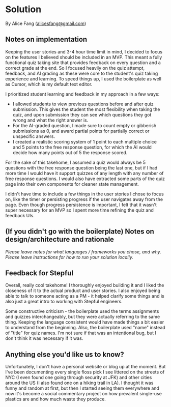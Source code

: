 # Solution

By Alice Fang (alicesfang@gmail.com)

## Notes on implementation

Keeping the user stories and 3-4 hour time limit in mind, I decided to focus on the features I believed should be included in an MVP. This meant a fully functional quiz taking site that provides feedback on every question and a correct grade at the end. So I focused heavily on the quiz attempt, feedback, and AI grading as these were core to the student's quiz taking experience and learning. To speed things up, I used the boilerplate as well as Cursor, which is my default text editor.

I prioritized student learning and feedback in my approach in a few ways:

- I allowed students to view previous questions before and after quiz submission. This gives the student the most flexibility when taking the quiz, and upon submission they can see which questions they got wrong and what the right answer is.
- For the AI-graded question, I made sure to count empty or gibberish submissions as 0, and award partial points for partially correct or unspecific answers.
- I created a realistic scoring system of 1 point to each multiple choice and 5 points to the free response question, for which the AI would decide how many points out of 5 the response scored.

For the sake of this takehome, I assumed a quiz would always be 5 questions with the free response question being the last one, but if I had more time I would have it support quizzes of any length with any number of free response questions. I would also have extracted some parts of the quiz page into their own components for cleaner state management.

I didn't have time to include a few things in the user stories I chose to focus on, like the timer or persisting progress if the user navigates away from the page. Even though progress persistence is important, I felt that it wasn't super necessary for an MVP so I spent more time refining the quiz and feedback UIs.

## (If you didn't go with the boilerplate) Notes on design/architecture and rationale

_Please leave notes for what languages / frameworks you chose, and why._
_Please leave instructions for how to run your solution locally._

## Feedback for Stepful

Overall, really cool takehome! I thoroughly enjoyed building it and I liked the closeness of it to the actual product and user stories. I also enjoyed being able to talk to someone acting as a PM - it helped clarify some things and is also just a great intro to working with Stepful engineers.

Some constructive criticism - the boilerplate used the terms assignments and quizzes interchangeably, but they were actually referring to the same thing. Keeping the language consistent would have made things a bit easier to understand from the beginning. Also, the boilerplate used "name" instead of "title" for quiz names. I'm not sure if that was an intentional bug, but I don't think it was necessary if it was.

## Anything else you'd like us to know?

Unfortunately, I don't have a personal website or blog up at the moment. But I've been documenting every single floss pick I see littered on the streets of NYC (I even found one going through security at JFK) and other cities around the US (I also found one on a hiking trail in LA). I thought it was funny and random at first, but then I started seeing them everywhere and now it's become a social commentary project on how prevalent single-use plastics are and how much waste they produce.
